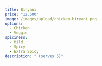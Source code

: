 ```yaml
---
title: Biryani
price: "12.500"
image: /images/upload/chicken-biryani.png
options:
  - Chicken
  - Veggie
spiciness:
  - Mild
  - Spicy
  - Extra Spicy
description: " (serves 5)"
---
```

